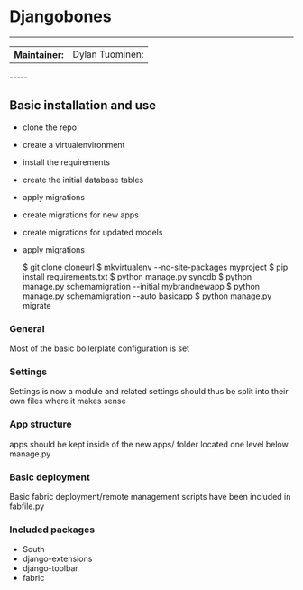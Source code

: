 # Djangobones
-----

<table>
<tr>
<th>Maintainer:</th>
<td>Dylan Tuominen:</td>
</tr>
</table>
-----

## Basic installation and use

* clone the repo
* create a virtualenvironment
* install the requirements
* create the initial database tables
* apply migrations
* create migrations for new apps
* create migrations for updated models
* apply migrations

    $ git clone cloneurl
    $ mkvirtualenv --no-site-packages myproject 
    $ pip install requirements.txt
    $ python manage.py syncdb
    $ python manage.py schemamigration --initial mybrandnewapp
    $ python manage.py schemamigration --auto basicapp
    $ python manage.py migrate


### General

Most of the basic boilerplate configuration is set

### Settings

Settings is now a module and related settings should thus be split
into their own files where it makes sense

### App structure

apps should be kept inside of the new apps/ folder located one level below manage.py

### Basic deployment

Basic fabric deployment/remote management scripts have been 
included in fabfile.py

### Included packages

* South
* django-extensions
* django-toolbar
* fabric

